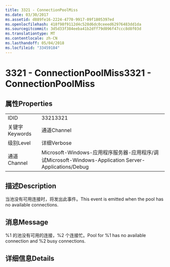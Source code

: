 ```yaml
---
title: 3321 - ConnectionPoolMiss
ms.date: 03/30/2017
ms.assetid: d889fe16-2224-4770-9917-09f1805397ed
ms.openlocfilehash: 418f98f9112d4c528d6dc0ceeed62976483dd1da
ms.sourcegitcommit: 3d5d33f384eeba41b2dff79d096f47ccc8d8f03d
ms.translationtype: MT
ms.contentlocale: zh-CN
ms.lasthandoff: 05/04/2018
ms.locfileid: "33459184"
---
```

# <a name="3321---connectionpoolmiss"></a><span data-ttu-id="cb0a8-102">3321 - ConnectionPoolMiss</span><span class="sxs-lookup"><span data-stu-id="cb0a8-102">3321 - ConnectionPoolMiss</span></span>
## <a name="properties"></a><span data-ttu-id="cb0a8-103">属性</span><span class="sxs-lookup"><span data-stu-id="cb0a8-103">Properties</span></span>  
  
|||  
|-|-|  
|<span data-ttu-id="cb0a8-104">ID</span><span class="sxs-lookup"><span data-stu-id="cb0a8-104">ID</span></span>|<span data-ttu-id="cb0a8-105">3321</span><span class="sxs-lookup"><span data-stu-id="cb0a8-105">3321</span></span>|  
|<span data-ttu-id="cb0a8-106">关键字</span><span class="sxs-lookup"><span data-stu-id="cb0a8-106">Keywords</span></span>|<span data-ttu-id="cb0a8-107">通道</span><span class="sxs-lookup"><span data-stu-id="cb0a8-107">Channel</span></span>|  
|<span data-ttu-id="cb0a8-108">级别</span><span class="sxs-lookup"><span data-stu-id="cb0a8-108">Level</span></span>|<span data-ttu-id="cb0a8-109">详细</span><span class="sxs-lookup"><span data-stu-id="cb0a8-109">Verbose</span></span>|  
|<span data-ttu-id="cb0a8-110">通道</span><span class="sxs-lookup"><span data-stu-id="cb0a8-110">Channel</span></span>|<span data-ttu-id="cb0a8-111">Microsoft-Windows-应用程序服务器-应用程序/调试</span><span class="sxs-lookup"><span data-stu-id="cb0a8-111">Microsoft-Windows-Application Server-Applications/Debug</span></span>|  
  
## <a name="description"></a><span data-ttu-id="cb0a8-112">描述</span><span class="sxs-lookup"><span data-stu-id="cb0a8-112">Description</span></span>  
 <span data-ttu-id="cb0a8-113">当池没有可用连接时，将发出此事件。</span><span class="sxs-lookup"><span data-stu-id="cb0a8-113">This event is emitted when the pool has no available connections.</span></span>  
  
## <a name="message"></a><span data-ttu-id="cb0a8-114">消息</span><span class="sxs-lookup"><span data-stu-id="cb0a8-114">Message</span></span>  
 <span data-ttu-id="cb0a8-115">%1 的池没有可用的连接，%2 个连接忙。</span><span class="sxs-lookup"><span data-stu-id="cb0a8-115">Pool for %1 has no available connection and %2 busy connections.</span></span>  
  
## <a name="details"></a><span data-ttu-id="cb0a8-116">详细信息</span><span class="sxs-lookup"><span data-stu-id="cb0a8-116">Details</span></span>
